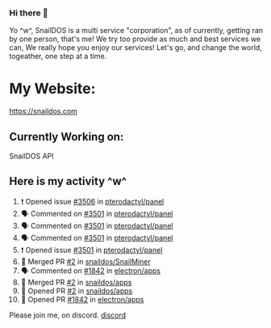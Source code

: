 ### Hi there 👋
Yo ^w^,
SnailDOS is a multi service "corporation", as of currently, getting ran by one person, that's me!
We try too provide as much and best services we can, We really hope you enjoy our services!
Let's go, and change the world, togeather, one step at a time.
# My Website:
https://snaildos.com
## Currently Working on:
SnailDOS API
## Here is my activity ^w^
<!--START_SECTION:activity-->
1. ❗️ Opened issue [#3506](https://github.com/pterodactyl/panel/issues/3506) in [pterodactyl/panel](https://github.com/pterodactyl/panel)
2. 🗣 Commented on [#3501](https://github.com/pterodactyl/panel/issues/3501) in [pterodactyl/panel](https://github.com/pterodactyl/panel)
3. 🗣 Commented on [#3501](https://github.com/pterodactyl/panel/issues/3501) in [pterodactyl/panel](https://github.com/pterodactyl/panel)
4. 🗣 Commented on [#3501](https://github.com/pterodactyl/panel/issues/3501) in [pterodactyl/panel](https://github.com/pterodactyl/panel)
5. ❗️ Opened issue [#3501](https://github.com/pterodactyl/panel/issues/3501) in [pterodactyl/panel](https://github.com/pterodactyl/panel)
6. 🎉 Merged PR [#2](https://github.com/snaildos/SnailMiner/pull/2) in [snaildos/SnailMiner](https://github.com/snaildos/SnailMiner)
7. 🗣 Commented on [#1842](https://github.com/electron/apps/issues/1842) in [electron/apps](https://github.com/electron/apps)
8. 🎉 Merged PR [#2](https://github.com/snaildos/apps/pull/2) in [snaildos/apps](https://github.com/snaildos/apps)
9. 💪 Opened PR [#2](https://github.com/snaildos/apps/pull/2) in [snaildos/apps](https://github.com/snaildos/apps)
10. 💪 Opened PR [#1842](https://github.com/electron/apps/pull/1842) in [electron/apps](https://github.com/electron/apps)
<!--END_SECTION:activity-->
Please join me, on discord.
[discord](https://invite.gg/snaildos)
